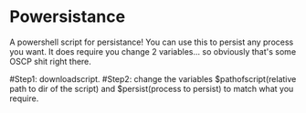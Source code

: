 # Powersistance

A powershell script for persistance!
You can use this to persist any process you want.
It does require you change 2 variables... so obviously that's some OSCP shit right there.

#Step1: downloadscript.
#Step2: change the variables $pathofscript(relative path to dir of the script) and $persist(process to persist) to match what you require.


